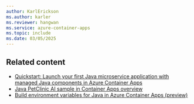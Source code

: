 ```yaml
---
author: KarlErickson
ms.author: karler
ms.reviewer: hangwan
ms.service: azure-container-apps
ms.topic: include
ms.date: 03/05/2025
---
```


## Related content

- [Quickstart: Launch your first Java microservice application with managed Java components in Azure Container Apps](../java-microservice-get-started.md)
- [Java PetClinic AI sample in Container Apps overview](../java-petclinic-ai-overview.md)
- [Build environment variables for Java in Azure Container Apps (preview)](../java-build-environment-variables.md)

